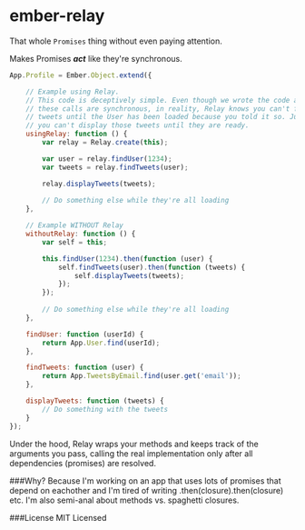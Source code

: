ember-relay
===========

That whole `Promises` thing without even paying attention.

Makes Promises ***act*** like they're synchronous.

```javascript
App.Profile = Ember.Object.extend({

    // Example using Relay.
    // This code is deceptively simple. Even though we wrote the code as if
    // these calls are synchronous, in reality, Relay knows you can't find the
    // tweets until the User has been loaded because you told it so. Just as
    // you can't display those tweets until they are ready.
    usingRelay: function () {
        var relay = Relay.create(this);

        var user = relay.findUser(1234);
        var tweets = relay.findTweets(user);

        relay.displayTweets(tweets);
        
        // Do something else while they're all loading
    },

    // Example WITHOUT Relay
    withoutRelay: function () {
        var self = this;

        this.findUser(1234).then(function (user) {
            self.findTweets(user).then(function (tweets) {
                self.displayTweets(tweets);
            });
        });
        
        // Do something else while they're all loading
    },

    findUser: function (userId) {
        return App.User.find(userId);
    },

    findTweets: function (user) {
        return App.TweetsByEmail.find(user.get('email'));
    },

    displayTweets: function (tweets) {
        // Do something with the tweets
    }
});
```

Under the hood, Relay wraps your methods and keeps track of the arguments you pass, calling the real implementation only after all dependencies (promises) are resolved.

###Why?
Because I'm working on an app that uses lots of promises that depend on eachother and I'm tired of writing .then(closure).then(closure) etc. I'm also semi-anal about methods vs. spaghetti closures.

###License
MIT Licensed
